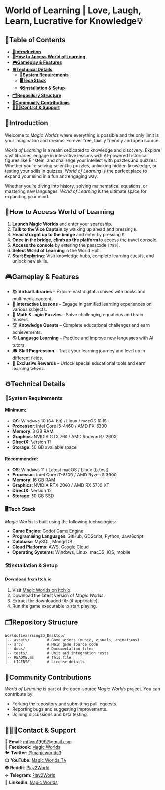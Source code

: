 # **World of Learning | Love, Laugh, Learn, Lucrative for Knowledge💡**

## **🧾Table of Contents**

<!-- @import "[TOC]" {cmd="toc" depthFrom=1 depthTo=3 orderedList=false} -->

<!-- code_chunk_output -->

  - [**📖Introduction**](#introduction)
  - [**🚀How to Access World of Learning**](#how-to-access-world-of-learning)
  - [**🎮Gameplay & Features**](#gameplay--features)
  - [**⚙️Technical Details**](#️technical-details)
    - [**🚨System Requirements**](#system-requirements)
    - [**🖥️Tech Stack**](#️tech-stack)
    - [**🛠️Installation & Setup**](#️installation--setup)
  - [**🗂️Repository Structure**](#️repository-structure)
  - [**🤝Community Contributions**](#community-contributions)
  - [**👨🏻‍💻Contact & Support**](#contact--support)

<!-- /code_chunk_output -->

## **📖Introduction**

Welcome to _Magic Worlds_ where everything is possible and the only limit is your imagination and dreams. Forever free, family friendly and open source.

_World of Learning_ is a realm dedicated to knowledge and discovery.
Explore vast libraries, engage in interactive lessons with AI-powered historical figures like Einstein, and challenge your intellect with puzzles and quizzes. 
Whether you're solving scientific puzzles, unlocking hidden knowledge, or testing your skills in quizzes,
_World of Learning_ is the perfect place to expand your mind in a fun and engaging way.

Whether you're diving into history, solving mathematical equations, or mastering new languages,
_World of Learning_ is the ultimate space for expanding your mind.

## **🚀How to Access World of Learning**

1. **Launch Magic Worlds** and enter your spaceship.
2. **Talk to the Vice Captain** by walking up ahead and pressing `E`.
3. **Head straight up to the bridge** and enter by pressing `E`.
4. **Once in the bridge, climb up the platform** to access the travel console.
5. **Access the console** by entering the passcode `[789]`.
6. **Select World of Learning** in the World Hub.
7. **Start Exploring**: Visit knowledge hubs, complete learning quests, and unlock new skills.

## **🎮Gameplay & Features**

- 📚 **Virtual Libraries** – Explore vast digital archives with books and multimedia content.
- 🧠 **Interactive Lessons** – Engage in gamified learning experiences on various subjects.
- 🔢 **Math & Logic Puzzles** – Solve challenging equations and brain teasers.
- 🏆 **Knowledge Quests** – Complete educational challenges and earn achievements.
- 🌎 **Language Learning** – Practice and improve new languages with AI tutors.
- 🎓 **Skill Progression** – Track your learning journey and level up in different fields.
- 🎁 **Exclusive Rewards** – Unlock special educational tools and earn learning tokens.

## **⚙️Technical Details**

### **🚨System Requirements**

#### Minimum:

- **OS**: Windows 10 (64-bit) / Linux / macOS 10.15+
- **Processor**: Intel Core i5-4460 / AMD FX-6300
- **Memory**: 8 GB RAM
- **Graphics**: NVIDIA GTX 760 / AMD Radeon R7 260X
- **DirectX**: Version 11
- **Storage**: 50 GB available space

#### Recommended:

- **OS**: Windows 11 / Latest macOS / Linux (Latest)
- **Processor**: Intel Core i7-8700 / AMD Ryzen 5 3600
- **Memory**: 16 GB RAM
- **Graphics**: NVIDIA RTX 2060 / AMD RX 5700 XT
- **DirectX**: Version 12
- **Storage**: 50 GB SSD

### **🖥️Tech Stack**

_Magic Worlds_ is built using the following technologies:
- **Game Engine**: Godot Game Engine
- **Programming Languages**: GitHub, GDScript, Python, JavaScript
- **Database**: MySQL, MongoDB
- **Cloud Platforms**: AWS, Google Cloud
- **Operating Systems**: Windows, Linux, macOS, iOS, mobile

### **🛠️Installation & Setup**

#### **Download from Itch.io**

1. Visit [Magic Worlds on Itch.io](https://magicworlds.itch.io/magic-world).
2. Download the latest version of _Magic Worlds_.
3. Extract the downloaded file (if applicable).
4. Run the game executable to start playing.

## **🗂️Repository Structure**

```plaintext
WorldofLearrning3D_Desktop/
│-- assets/        # Game assets (music, visuals, animations)
│-- src/           # Main game source code
│-- docs/          # Documentation files
│-- tests/         # Unit and integration tests
│-- README.md      # This file
│-- LICENSE        # License details
```

## **🤝Community Contributions**

_World of Learning_ is part of the open-source _Magic Worlds_ project. You can contribute by:

- Forking the repository and submitting pull requests.
- Reporting bugs and suggesting improvements.
- Joining discussions and beta testing.

## **👨🏻‍💻Contact & Support**

📧 **Email**: mflynn1999@gmail.com  
📘 **Facebook**: [Magic Worlds](https://www.facebook.com/MagikWorlds)  
🐦 **Twitter**: [@magicworlds3](https://x.com/magicworlds3)  
📺 **YouTube**: [Magic Worlds TV](https://youtube.com/@magicworldstv?si=FHtkbuWJh5aYKmQy)  
👽 **Reddit**: [Play2World](https://www.reddit.com/user/Play2World/)  
✈️ **Telegram**: [Play2World](https://t.me/Play2World)  
🔗 **LinkedIn**: [Magic Worlds](https://www.linkedin.com/company/magic-worlds/)
